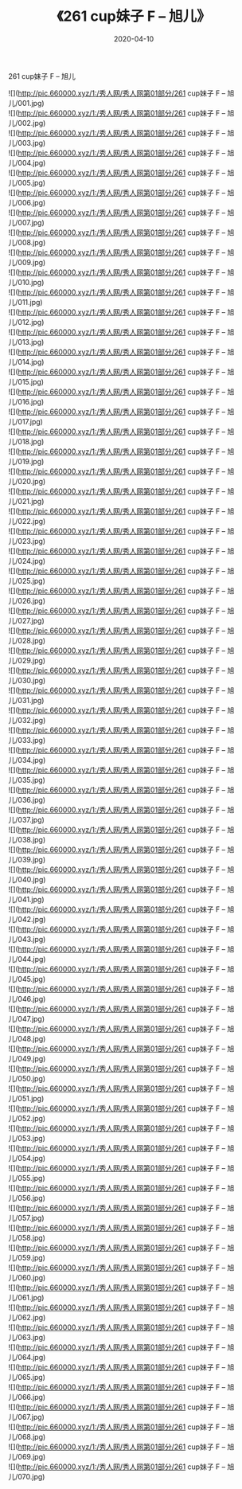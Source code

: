 ﻿---
layout: post
title:  《261 cup妹子 F – 旭儿》
date:   2020-04-10
img: http://pic.660000.xyz/1:/秀人网/秀人网第01部分/261 cup妹子 F – 旭儿/000.jpg
categories: [美女, 清纯, 唯美]
---

261 cup妹子 F – 旭儿

  ![](http://pic.660000.xyz/1:/秀人网/秀人网第01部分/261 cup妹子 F – 旭儿/001.jpg) <br> ![](http://pic.660000.xyz/1:/秀人网/秀人网第01部分/261 cup妹子 F – 旭儿/002.jpg) <br> ![](http://pic.660000.xyz/1:/秀人网/秀人网第01部分/261 cup妹子 F – 旭儿/003.jpg) <br> ![](http://pic.660000.xyz/1:/秀人网/秀人网第01部分/261 cup妹子 F – 旭儿/004.jpg) <br> ![](http://pic.660000.xyz/1:/秀人网/秀人网第01部分/261 cup妹子 F – 旭儿/005.jpg) <br> ![](http://pic.660000.xyz/1:/秀人网/秀人网第01部分/261 cup妹子 F – 旭儿/006.jpg) <br> ![](http://pic.660000.xyz/1:/秀人网/秀人网第01部分/261 cup妹子 F – 旭儿/007.jpg) <br> ![](http://pic.660000.xyz/1:/秀人网/秀人网第01部分/261 cup妹子 F – 旭儿/008.jpg) <br> ![](http://pic.660000.xyz/1:/秀人网/秀人网第01部分/261 cup妹子 F – 旭儿/009.jpg) <br> ![](http://pic.660000.xyz/1:/秀人网/秀人网第01部分/261 cup妹子 F – 旭儿/010.jpg) <br> ![](http://pic.660000.xyz/1:/秀人网/秀人网第01部分/261 cup妹子 F – 旭儿/011.jpg) <br> ![](http://pic.660000.xyz/1:/秀人网/秀人网第01部分/261 cup妹子 F – 旭儿/012.jpg) <br> ![](http://pic.660000.xyz/1:/秀人网/秀人网第01部分/261 cup妹子 F – 旭儿/013.jpg) <br> ![](http://pic.660000.xyz/1:/秀人网/秀人网第01部分/261 cup妹子 F – 旭儿/014.jpg) <br> ![](http://pic.660000.xyz/1:/秀人网/秀人网第01部分/261 cup妹子 F – 旭儿/015.jpg) <br> ![](http://pic.660000.xyz/1:/秀人网/秀人网第01部分/261 cup妹子 F – 旭儿/016.jpg) <br> ![](http://pic.660000.xyz/1:/秀人网/秀人网第01部分/261 cup妹子 F – 旭儿/017.jpg) <br> ![](http://pic.660000.xyz/1:/秀人网/秀人网第01部分/261 cup妹子 F – 旭儿/018.jpg) <br> ![](http://pic.660000.xyz/1:/秀人网/秀人网第01部分/261 cup妹子 F – 旭儿/019.jpg) <br> ![](http://pic.660000.xyz/1:/秀人网/秀人网第01部分/261 cup妹子 F – 旭儿/020.jpg) <br> ![](http://pic.660000.xyz/1:/秀人网/秀人网第01部分/261 cup妹子 F – 旭儿/021.jpg) <br> ![](http://pic.660000.xyz/1:/秀人网/秀人网第01部分/261 cup妹子 F – 旭儿/022.jpg) <br> ![](http://pic.660000.xyz/1:/秀人网/秀人网第01部分/261 cup妹子 F – 旭儿/023.jpg) <br> ![](http://pic.660000.xyz/1:/秀人网/秀人网第01部分/261 cup妹子 F – 旭儿/024.jpg) <br> ![](http://pic.660000.xyz/1:/秀人网/秀人网第01部分/261 cup妹子 F – 旭儿/025.jpg) <br> ![](http://pic.660000.xyz/1:/秀人网/秀人网第01部分/261 cup妹子 F – 旭儿/026.jpg) <br> ![](http://pic.660000.xyz/1:/秀人网/秀人网第01部分/261 cup妹子 F – 旭儿/027.jpg) <br> ![](http://pic.660000.xyz/1:/秀人网/秀人网第01部分/261 cup妹子 F – 旭儿/028.jpg) <br> ![](http://pic.660000.xyz/1:/秀人网/秀人网第01部分/261 cup妹子 F – 旭儿/029.jpg) <br> ![](http://pic.660000.xyz/1:/秀人网/秀人网第01部分/261 cup妹子 F – 旭儿/030.jpg) <br> ![](http://pic.660000.xyz/1:/秀人网/秀人网第01部分/261 cup妹子 F – 旭儿/031.jpg) <br> ![](http://pic.660000.xyz/1:/秀人网/秀人网第01部分/261 cup妹子 F – 旭儿/032.jpg) <br> ![](http://pic.660000.xyz/1:/秀人网/秀人网第01部分/261 cup妹子 F – 旭儿/033.jpg) <br> ![](http://pic.660000.xyz/1:/秀人网/秀人网第01部分/261 cup妹子 F – 旭儿/034.jpg) <br> ![](http://pic.660000.xyz/1:/秀人网/秀人网第01部分/261 cup妹子 F – 旭儿/035.jpg) <br> ![](http://pic.660000.xyz/1:/秀人网/秀人网第01部分/261 cup妹子 F – 旭儿/036.jpg) <br> ![](http://pic.660000.xyz/1:/秀人网/秀人网第01部分/261 cup妹子 F – 旭儿/037.jpg) <br> ![](http://pic.660000.xyz/1:/秀人网/秀人网第01部分/261 cup妹子 F – 旭儿/038.jpg) <br> ![](http://pic.660000.xyz/1:/秀人网/秀人网第01部分/261 cup妹子 F – 旭儿/039.jpg) <br> ![](http://pic.660000.xyz/1:/秀人网/秀人网第01部分/261 cup妹子 F – 旭儿/040.jpg) <br> ![](http://pic.660000.xyz/1:/秀人网/秀人网第01部分/261 cup妹子 F – 旭儿/041.jpg) <br> ![](http://pic.660000.xyz/1:/秀人网/秀人网第01部分/261 cup妹子 F – 旭儿/042.jpg) <br> ![](http://pic.660000.xyz/1:/秀人网/秀人网第01部分/261 cup妹子 F – 旭儿/043.jpg) <br> ![](http://pic.660000.xyz/1:/秀人网/秀人网第01部分/261 cup妹子 F – 旭儿/044.jpg) <br> ![](http://pic.660000.xyz/1:/秀人网/秀人网第01部分/261 cup妹子 F – 旭儿/045.jpg) <br> ![](http://pic.660000.xyz/1:/秀人网/秀人网第01部分/261 cup妹子 F – 旭儿/046.jpg) <br> ![](http://pic.660000.xyz/1:/秀人网/秀人网第01部分/261 cup妹子 F – 旭儿/047.jpg) <br> ![](http://pic.660000.xyz/1:/秀人网/秀人网第01部分/261 cup妹子 F – 旭儿/048.jpg) <br> ![](http://pic.660000.xyz/1:/秀人网/秀人网第01部分/261 cup妹子 F – 旭儿/049.jpg) <br> ![](http://pic.660000.xyz/1:/秀人网/秀人网第01部分/261 cup妹子 F – 旭儿/050.jpg) <br> ![](http://pic.660000.xyz/1:/秀人网/秀人网第01部分/261 cup妹子 F – 旭儿/051.jpg) <br> ![](http://pic.660000.xyz/1:/秀人网/秀人网第01部分/261 cup妹子 F – 旭儿/052.jpg) <br> ![](http://pic.660000.xyz/1:/秀人网/秀人网第01部分/261 cup妹子 F – 旭儿/053.jpg) <br> ![](http://pic.660000.xyz/1:/秀人网/秀人网第01部分/261 cup妹子 F – 旭儿/054.jpg) <br> ![](http://pic.660000.xyz/1:/秀人网/秀人网第01部分/261 cup妹子 F – 旭儿/055.jpg) <br> ![](http://pic.660000.xyz/1:/秀人网/秀人网第01部分/261 cup妹子 F – 旭儿/056.jpg) <br> ![](http://pic.660000.xyz/1:/秀人网/秀人网第01部分/261 cup妹子 F – 旭儿/057.jpg) <br> ![](http://pic.660000.xyz/1:/秀人网/秀人网第01部分/261 cup妹子 F – 旭儿/058.jpg) <br> ![](http://pic.660000.xyz/1:/秀人网/秀人网第01部分/261 cup妹子 F – 旭儿/059.jpg) <br> ![](http://pic.660000.xyz/1:/秀人网/秀人网第01部分/261 cup妹子 F – 旭儿/060.jpg) <br> ![](http://pic.660000.xyz/1:/秀人网/秀人网第01部分/261 cup妹子 F – 旭儿/061.jpg) <br> ![](http://pic.660000.xyz/1:/秀人网/秀人网第01部分/261 cup妹子 F – 旭儿/062.jpg) <br> ![](http://pic.660000.xyz/1:/秀人网/秀人网第01部分/261 cup妹子 F – 旭儿/063.jpg) <br> ![](http://pic.660000.xyz/1:/秀人网/秀人网第01部分/261 cup妹子 F – 旭儿/064.jpg) <br> ![](http://pic.660000.xyz/1:/秀人网/秀人网第01部分/261 cup妹子 F – 旭儿/065.jpg) <br> ![](http://pic.660000.xyz/1:/秀人网/秀人网第01部分/261 cup妹子 F – 旭儿/066.jpg) <br> ![](http://pic.660000.xyz/1:/秀人网/秀人网第01部分/261 cup妹子 F – 旭儿/067.jpg) <br> ![](http://pic.660000.xyz/1:/秀人网/秀人网第01部分/261 cup妹子 F – 旭儿/068.jpg) <br> ![](http://pic.660000.xyz/1:/秀人网/秀人网第01部分/261 cup妹子 F – 旭儿/069.jpg) <br> ![](http://pic.660000.xyz/1:/秀人网/秀人网第01部分/261 cup妹子 F – 旭儿/070.jpg) <br>